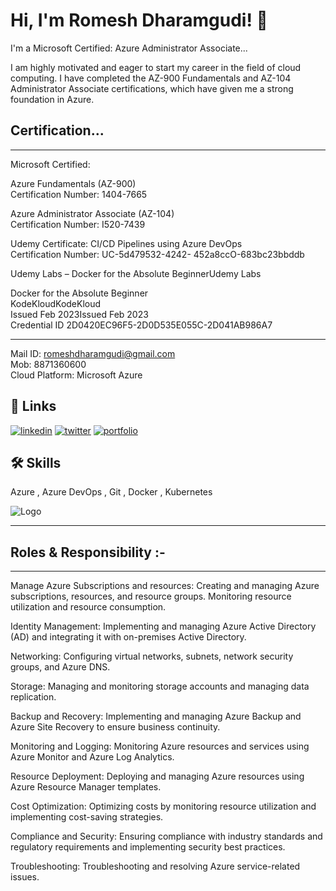 # Hi, I'm Romesh Dharamgudi! 👋
I'm a Microsoft Certified: Azure Administrator Associate...

I am highly motivated and eager to start my career in the field of cloud computing. I have completed the AZ-900 Fundamentals and AZ-104 Administrator Associate certifications, which have given me a strong foundation in Azure.

## Certification...
****************************************************************
  
Microsoft Certified:

Azure Fundamentals (AZ-900)  
Certification Number: 1404-7665

Azure Administrator Associate (AZ-104)  
Certification Number: I520-7439

Udemy Certificate:
CI/CD Pipelines using Azure DevOps  
Certification Number: UC-5d479532-4242- 452a8ccO-683bc23bbddb


Udemy Labs – Docker for the Absolute BeginnerUdemy Labs            

Docker for the Absolute Beginner  
KodeKloudKodeKloud  
Issued Feb 2023Issued Feb 2023  
Credential ID 2D0420EC96F5-2D0D535E055C-2D041AB986A7

----------------------------------------------------------------
Mail ID: romeshdharamgudi@gmail.com   
Mob: 8871360600  
Cloud Platform: Microsoft Azure

## 🔗 Links
[![linkedin](https://www.linkedin.com/in/romeshdharamgudi/)](https://www.linkedin.com/)
[![twitter](https://twitter.com/RomeshDg02)](https://twitter.com/)
[![portfolio](https://hashnode.com/@RomeshDg02)](https://hashnode.com/)


## 🛠 Skills
Azure , Azure DevOps , Git , Docker , Kubernetes


![Logo](https://res.cloudinary.com/hevo/images/f_auto,q_auto/v1633665902/hevo-learn/Azure-REST-API-Microsoft-Azure-Logo/Azure-REST-API-Microsoft-Azure-Logo.png?_i=AA)

----------------------------------------------------------------
## Roles & Responsibility :-
****************************************************************
Manage Azure Subscriptions and resources: Creating and managing Azure subscriptions, resources, and resource groups. Monitoring resource utilization and resource consumption.

Identity Management: Implementing and managing Azure Active Directory (AD) and integrating it with on-premises Active Directory.

Networking: Configuring virtual networks, subnets, network security groups, and Azure DNS.

Storage: Managing and monitoring storage accounts and managing data replication.

Backup and Recovery: Implementing and managing Azure Backup and Azure Site Recovery to ensure business continuity.

Monitoring and Logging: Monitoring Azure resources and services using Azure Monitor and Azure Log Analytics.

Resource Deployment: Deploying and managing Azure resources using Azure Resource Manager templates.

Cost Optimization: Optimizing costs by monitoring resource utilization and implementing cost-saving strategies.

Compliance and Security: Ensuring compliance with industry standards and regulatory requirements and implementing security best practices.

Troubleshooting: Troubleshooting and resolving Azure service-related issues.
